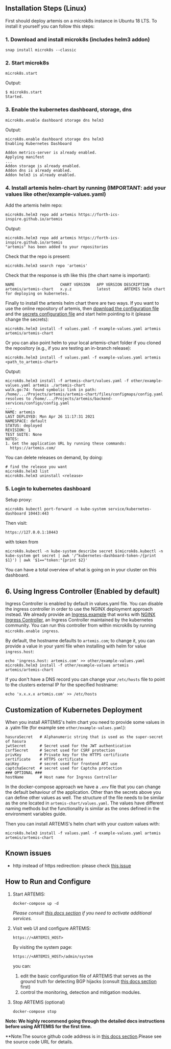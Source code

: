 ## Installation Steps (Linux)

First should deploy artemis on a microk8s instance in Ubuntu 18 LTS. To install it yourself you can follow this steps:

### 1. Download and install microk8s (includes helm3 addon)

```
snap install microk8s --classic
```

### 2. Start microk8s

```
microk8s.start
```

Output:

```
$ microk8s.start
Started.
```

### 3. Enable the kubernetes dashboard, storage, dns

```
microk8s.enable dashboard storage dns helm3
```

Output:

```
microk8s.enable dashboard storage dns helm3
Enabling Kubernetes Dashboard

Addon metrics-server is already enabled.
Applying manifest
...
Addon storage is already enabled.
Addon dns is already enabled.
Addon helm3 is already enabled.
```

### 4. Install artemis helm-chart by running (**IMPORTANT**: add your values like other/example-values.yaml)

Add the artemis helm repo:

```
microk8s.helm3 repo add artemis https://forth-ics-inspire.github.io/artemis
```

Output:

```
microk8s.helm3 repo add artemis https://forth-ics-inspire.github.io/artemis
"artemis" has been added to your repositories
```

Check that the repo is present:

```
microk8s.helm3 search repo 'artemis'
```

Check that the response is sth like this (the chart name is important):

```
NAME                 	CHART VERSION	APP VERSION	DESCRIPTION
artemis/artemis-chart	x.y.z        	latest     	ARTEMIS helm chart for deploying on kubernetes.
```

Finally to install the artemis helm chart there are two ways. If you want to use the online repository of artemis, then [download the configuration file](https://raw.githubusercontent.com/FORTH-ICS-INSPIRE/artemis/master/artemis-chart/values.yaml) and the [secrets configuration file](https://raw.githubusercontent.com/FORTH-ICS-INSPIRE/artemis/master/other/example-values.yaml) and start helm pointing to it (please change the secrets):

```
microk8s.helm3 install -f values.yaml -f example-values.yaml artemis artemis/artemis-chart
```

Or you can also point helm to your local artemis-chart folder if you cloned the repository (e.g., if you are testing an in-branch release):

```
microk8s.helm3 install -f values.yaml -f example-values.yaml artemis <path_to_artemis-chart>
```

Output:

```
microk8s.helm3 install -f artemis-chart/values.yaml -f other/example-values.yaml artemis ./artemis-chart
walk.go:74: found symbolic link in path: /home/.../Projects/artemis/artemis-chart/files/configmaps/config.yaml resolves to /home/.../Projects/artemis/backend-services/configs/config.yaml
...
NAME: artemis
LAST DEPLOYED: Mon Apr 26 11:17:31 2021
NAMESPACE: default
STATUS: deployed
REVISION: 1
TEST SUITE: None
NOTES:
1. Get the application URL by running these commands:
  https://artemis.com/
```

You can delete releases on demand, by doing:

```
# find the release you want
microk8s.helm3 list
microk8s.helm3 uninstall <release>
```

### 5. Login to kubernetes dashboard

Setup proxy:

```
microk8s kubectl port-forward -n kube-system service/kubernetes-dashboard 10443:443
```

Then visit:

```
https://127.0.0.1:10443
```

with token from

```
microk8s.kubectl -n kube-system describe secret $(microk8s.kubectl -n kube-system get secret | awk '/^kubernetes-dashboard-token-/{print $1}') | awk '$1=="token:"{print $2}'
```

You can have a total overview of what is going on in your cluster on this dashboard.

## 6. Using Ingress Controller (Enabled by default)

Ingress Controller is enabled by default in values.yaml file. You can disable the ingress controller in order to use the NGINX deployment approach instead. We already provide an [Ingress example](https://github.com/FORTH-ICS-INSPIRE/artemis/blob/master/artemis-chart/templates/ingresses.yaml) that works with [NGINX Ingress Controller](https://github.com/kubernetes/ingress-nginx), an Ingress Controller maintained by the kubernetes community. You can run this controller from within microk8s by running `microk8s.enable ingress`.

By default, the hostname defaults to `artemis.com`; to change it, you can provide a value in your yaml file when installing with helm for value `ingress.host`:

```
echo 'ingress.host: artemis.com' >> other/example-values.yaml
microk8s.helm3 install -f other/example-values artemis artemis/artemis-chart
```

If you don't have a DNS record you can change your `/etc/hosts` file to point to the clusters external IP for the specified hostname:

```
echo 'x.x.x.x artemis.com' >> /etc/hosts
```

## Customization of Kubernetes Deployment

When you install ARTEMIS's helm chart you need to provide some values in a .yalm file (for example see `other/example-values.yaml`):

```
hasuraSecret   # Alphanumeric string that is used as the super-secret of hasura
jwtSecret      # Secret used for the JWT authentication
csrfSecret     # Secret used for CSRF protection
privKey        # Private key for the HTTPS certificate
certificate    # HTTPS certificate
apiKey         # secret used for frontend API use
captchaSecret  # secret used for Captcha protection
### OPTIONAL ###
hostName       # Host name for Ingress Controller
```

In the docker-compose approach we have a `.env` file that you can change the default behaviour of the application. Other than the secrets above you can define other values as well. The structure of the file needs to be similar as the one located in `artemis-chart/values.yaml`. The values have different naming methods but the functionality is similar as the ones defined in the environment variables guide.

Then you can install ARTEMIS's helm chart with your custom values with:

```
microk8s.helm3 install -f values.yaml -f example-values.yaml artemis artemis/artemis-chart
```

## Known issues

- http instead of https redirection: please check [this issue](https://github.com/FORTH-ICS-INSPIRE/artemis/issues/200)

## How to Run and Configure

1. Start ARTEMIS:

   ```
   docker-compose up -d
   ```
   *Please consult [this docs section](https://bgpartemis.readthedocs.io/en/latest/running/) if you need to activate additional services.*

5. Visit web UI and configure ARTEMIS:

   ```
   https://<ARTEMIS_HOST>
   ```
   By visiting the system page:
   ```
   https://<ARTEMIS_HOST>/admin/system
   ```
   you can:
   1. edit the basic configuration file of ARTEMIS that serves as the ground truth for detecting BGP hijacks (consult [this docs section](https://bgpartemis.readthedocs.io/en/latest/basicconf/) first)
   2. control the monitoring, detection and mitigation modules.

6. Stop ARTEMIS (optional)

   ```
   docker-compose stop
   ```

**Note: We highly recommend going through the detailed docs instructions before using ARTEMIS for the first time.**

**Note:The source github code address is in [this docs section](https://github.com/FORTH-ICS-INSPIRE/artemis).Please see the source code URL for details.